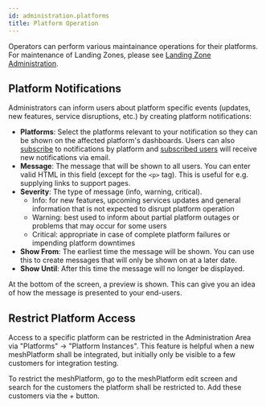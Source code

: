 ```yaml
---
id: administration.platforms
title: Platform Operation
---
```


Operators can perform various maintainance operations for their platforms. For maintenance of Landing Zones, please see
[Landing Zone Administration](meshcloud.landing-zones.md).

## Platform Notifications

Administrators can inform users about platform specific events (updates, new features, service disruptions, etc.) by creating platform
notifications:

- **Platforms**: Select the platforms relevant to your notification so they can be shown on the affected platform's dashboards. Users
  can also [subscribe](meshcloud.profile.md#profile) to notifications by platform and [subscribed users](./meshcloud.profile.md#platform-notification-subscriptions) will receive new notifications via email.
- **Message**: The message that will be shown to all users. You can enter valid HTML in this field (except for the `<p>` tag). This is useful for e.g. supplying links to support pages.
- **Severity**: The type of message (info, warning, critical).
  - Info: for new features, upcoming services updates and general information that is not expected to disrupt platform operation
  - Warning: best used to inform about partial platform outages or problems that may occur for some users
  - Critical: appropriate in case of complete platform failures or impending platform downtimes
- **Show From**: The earliest time the message will be shown. You can use this to create messages that will only be shown on at a later date.
- **Show Until**: After this time the message will no longer be displayed.

At the bottom of the screen, a preview is shown. This can give you an idea of how the message is presented to your end-users.

## Restrict Platform Access

Access to a specific platform can be restricted in the Administration Area via "Platforms" -> "Platform Instances". This feature is helpful
when a new meshPlatform shall be integrated, but initially only be visible to a few customers for integration testing.

To restrict the meshPlatform, go to the meshPlatform edit screen and search for the customers the platform shall be restricted to.
Add these customers via the *+* button.
